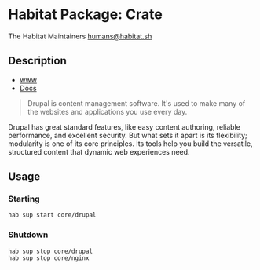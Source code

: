 # Habitat Package: Crate
The Habitat Maintainers <humans@habitat.sh>

## Description

- [www](https://www.drupal.org)
- [Docs](https://www.drupal.org/documentation)

> Drupal is content management software. It's used to make many of the
> websites and applications you use every day.

Drupal has great standard features, like easy content authoring,
reliable performance, and excellent security. But what sets it apart
is its flexibility; modularity is one of its core principles. Its
tools help you build the versatile, structured content that dynamic
web experiences need.

## Usage
### Starting
```
hab sup start core/drupal
```

### Shutdown
```
hab sup stop core/drupal
hab sup stop core/nginx
```
